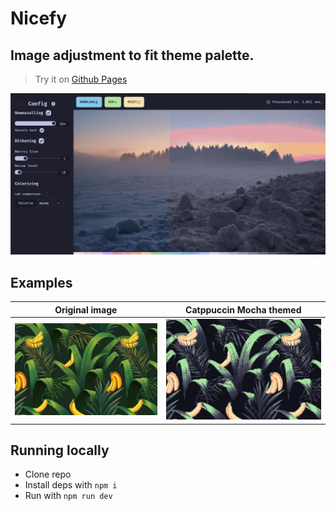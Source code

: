 # Nicefy

## Image adjustment to fit theme palette.

> Try it on [Github Pages](https://nicejji.github.io/nicefy/)

![](docs/preview.png)

## Examples

|     Original image     | Catppuccin Mocha themed |
| :--------------------: | :---------------------: |
| ![](docs/original.jpg) |  ![](docs/result.png)   |

## Running locally

- Clone repo
- Install deps with `npm i`
- Run with `npm run dev`
